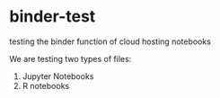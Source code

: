 # binder-test
 testing the binder function of cloud hosting notebooks

We are testing two types of files:

1. Jupyter Notebooks
2. R notebooks




